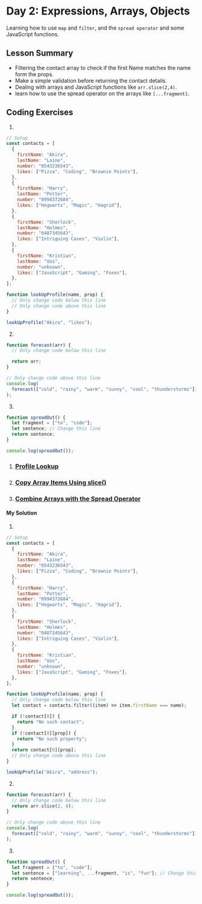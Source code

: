 # Day 2: Expressions, Arrays, Objects

Learning how to use `map` and `filter`, and the `spread operator` and some JavaScript functions.

## Lesson Summary

- Filtering the contact array to check if the first Name matches the name form the props.
- Make a simple validation before returning the contact details.
- Dealing with arrays and JavaScript functions like `arr.slice(2,4)`.
- learn how to use the spread operator on the arrays like `[...fragment]`.

## Coding Exercises

1.

```javascript
// Setup
const contacts = [
  {
    firstName: "Akira",
    lastName: "Laine",
    number: "0543236543",
    likes: ["Pizza", "Coding", "Brownie Points"],
  },
  {
    firstName: "Harry",
    lastName: "Potter",
    number: "0994372684",
    likes: ["Hogwarts", "Magic", "Hagrid"],
  },
  {
    firstName: "Sherlock",
    lastName: "Holmes",
    number: "0487345643",
    likes: ["Intriguing Cases", "Violin"],
  },
  {
    firstName: "Kristian",
    lastName: "Vos",
    number: "unknown",
    likes: ["JavaScript", "Gaming", "Foxes"],
  },
];

function lookUpProfile(name, prop) {
  // Only change code below this line
  // Only change code above this line
}

lookUpProfile("Akira", "likes");
```

2.

```javascript
function forecast(arr) {
  // Only change code below this line

  return arr;
}

// Only change code above this line
console.log(
  forecast(["cold", "rainy", "warm", "sunny", "cool", "thunderstorms"])
);
```

3.

```javascript
function spreadOut() {
  let fragment = ["to", "code"];
  let sentence; // Change this line
  return sentence;
}

console.log(spreadOut());
```

1. ### [Profile Lookup](https://www.freecodecamp.org/learn/javascript-algorithms-and-data-structures/basic-javascript/profile-lookup)
2. ### [Copy Array Items Using slice()](https://www.freecodecamp.org/learn/javascript-algorithms-and-data-structures/basic-data-structures/copy-array-items-using-slice)
3. ### [Combine Arrays with the Spread Operator](https://www.freecodecamp.org/learn/javascript-algorithms-and-data-structures/basic-data-structures/combine-arrays-with-the-spread-operator)

#### My Solution

1.

```javascript
// Setup
const contacts = [
  {
    firstName: "Akira",
    lastName: "Laine",
    number: "0543236543",
    likes: ["Pizza", "Coding", "Brownie Points"],
  },
  {
    firstName: "Harry",
    lastName: "Potter",
    number: "0994372684",
    likes: ["Hogwarts", "Magic", "Hagrid"],
  },
  {
    firstName: "Sherlock",
    lastName: "Holmes",
    number: "0487345643",
    likes: ["Intriguing Cases", "Violin"],
  },
  {
    firstName: "Kristian",
    lastName: "Vos",
    number: "unknown",
    likes: ["JavaScript", "Gaming", "Foxes"],
  },
];

function lookUpProfile(name, prop) {
  // Only change code below this line
  let contact = contacts.filter((item) => item.firstName === name);

  if (!contact[0]) {
    return "No such contact";
  }
  if (!contact[0][prop]) {
    return "No such property";
  }
  return contact[0][prop];
  // Only change code above this line
}

lookUpProfile("Akira", "address");
```

2.

```javascript
function forecast(arr) {
  // Only change code below this line
  return arr.slice(2, 4);
}

// Only change code above this line
console.log(
  forecast(["cold", "rainy", "warm", "sunny", "cool", "thunderstorms"])
);
```

3.

```javascript
function spreadOut() {
  let fragment = ["to", "code"];
  let sentence = ["learning", ...fragment, "is", "fun"]; // Change this line
  return sentence;
}

console.log(spreadOut());
```
